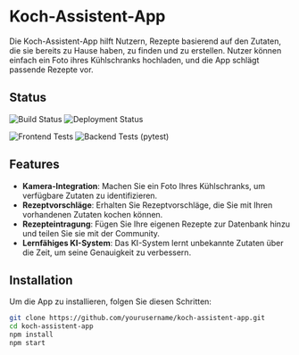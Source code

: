 # Koch-Assistent-App

Die Koch-Assistent-App hilft Nutzern, Rezepte basierend auf den Zutaten, die sie bereits zu Hause haben, zu finden und zu erstellen. Nutzer können einfach ein Foto ihres Kühlschranks hochladen, und die App schlägt passende Rezepte vor.

## Status

![Build Status](https://img.shields.io/badge/build-passing-brightgreen.svg)
![Deployment Status](https://img.shields.io/badge/deployment-live-brightgreen.svg)

![Frontend Tests](https://img.shields.io/badge/frontend%20tests-passing-brightgreen.svg)
![Backend Tests (pytest)](https://img.shields.io/badge/backend%20tests%20(pytest)-passing-brightgreen.svg)


## Features

- **Kamera-Integration**: Machen Sie ein Foto Ihres Kühlschranks, um verfügbare Zutaten zu identifizieren.
- **Rezeptvorschläge**: Erhalten Sie Rezeptvorschläge, die Sie mit Ihren vorhandenen Zutaten kochen können.
- **Rezepteintragung**: Fügen Sie Ihre eigenen Rezepte zur Datenbank hinzu und teilen Sie sie mit der Community.
- **Lernfähiges KI-System**: Das KI-System lernt unbekannte Zutaten über die Zeit, um seine Genauigkeit zu verbessern.

## Installation

Um die App zu installieren, folgen Sie diesen Schritten:

```bash
git clone https://github.com/yourusername/koch-assistent-app.git
cd koch-assistent-app
npm install
npm start
